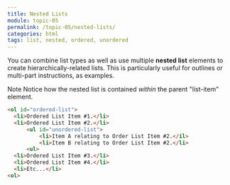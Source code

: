 ```yaml
---
title: Nested Lists
module: topic-05
permalink: /topic-05/nested-lists/
categories: html
tags: list, nested, ordered, unordered
---
```


<div class="divider-heading"></div>

You can combine list types as well as use multiple **nested list** elements to create hierarchically-related lists. This is particularly useful for outlines or multi-part instructions, as examples.

<span class="label label-info">Note</span> Notice how the nested list is contained _within_ the parent "list-item" element.

```html
<ol id="ordered-list">
  <li>Ordered List Item #1.</li>
  <li>Ordered List Item #2.</li>
      <ul id="unordered-list">
          <li>Item A relating to Order List Item #2.</il>
          <li>Item B relating to Order List Item #2.</li>
      <ul>
  <li>Ordered List Item #3.</li>
  <li>Ordered List Item #4.</li>
  <li>Etc...</li>
<ol>
```


<div class="external-embed">
  <p data-height="400" data-theme-id="30567" data-slug-hash="NyvMRY" data-default-tab="html,result" data-user="Media-Ed-Online" data-pen-title="HTML Nested Lists" class="codepen"></p>
</div>
